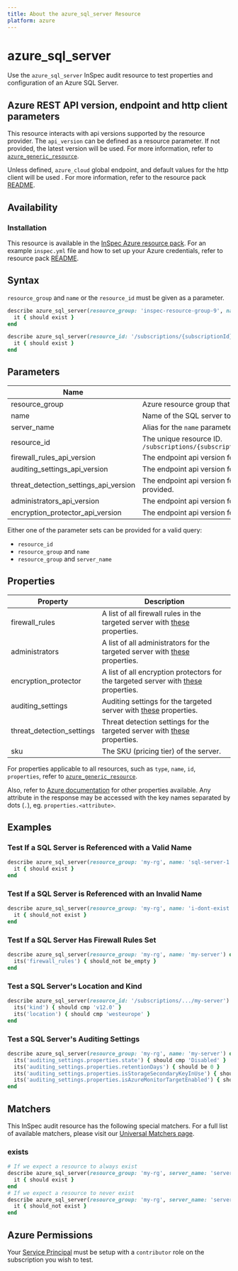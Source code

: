 ```yaml
---
title: About the azure_sql_server Resource
platform: azure
---
```


# azure_sql_server

Use the `azure_sql_server` InSpec audit resource to test properties and configuration of an Azure SQL Server.

## Azure REST API version, endpoint and http client parameters

This resource interacts with api versions supported by the resource provider.
The `api_version` can be defined as a resource parameter.
If not provided, the latest version will be used.
For more information, refer to [`azure_generic_resource`](azure_generic_resource.md).

Unless defined, `azure_cloud` global endpoint, and default values for the http client will be used .
For more information, refer to the resource pack [README](../../README.md). 

## Availability

### Installation

This resource is available in the [InSpec Azure resource pack](https://github.com/inspec/inspec-azure). 
For an example `inspec.yml` file and how to set up your Azure credentials, refer to resource pack [README](../../README.md#Service-Principal).

## Syntax

`resource_group` and `name` or the `resource_id` must be given as a parameter.
```ruby
describe azure_sql_server(resource_group: 'inspec-resource-group-9', name: 'example_server') do
  it { should exist }
end
```
```ruby
describe azure_sql_server(resource_id: '/subscriptions/{subscriptionId}/resourceGroups/{resourceGroup}/providers/Microsoft.Sql/servers/{serverName}') do
  it { should exist }
end
```
## Parameters

| Name                                  | Description                                                                       |
|---------------------------------------|-----------------------------------------------------------------------------------|
| resource_group                        | Azure resource group that the targeted resource resides in. `MyResourceGroup`     |
| name                                  | Name of the SQL server to test. `MyServer`                                        |
| server_name                           | Alias for the `name` parameter.                                                   |
| resource_id                           | The unique resource ID. `/subscriptions/{subscriptionId}/resourceGroups/{resourceGroup}/providers/Microsoft.Sql/servers/{serverName}` |
| firewall_rules_api_version            | The endpoint api version for the `firewall_rules` property. The latest version will be used unless provided. |
| auditing_settings_api_version         | The endpoint api version for the `auditing_settings` property. The latest version will be used unless provided. |
| threat_detection_settings_api_version | The endpoint api version for the `threat_detection_settings` property. The latest version will be used unless provided. |
| administrators_api_version            | The endpoint api version for the `administrators` property. The latest version will be used unless provided. |
| encryption_protector_api_version      | The endpoint api version for the `encryption_protector` property. The latest version will be used unless provided. |

Either one of the parameter sets can be provided for a valid query:
- `resource_id`
- `resource_group` and `name`
- `resource_group` and `server_name`

## Properties

| Property          | Description |
|---------------------------|-------------|
| firewall_rules            | A list of all firewall rules in the targeted server with [these](https://docs.microsoft.com/en-us/rest/api/sql/firewallrules/listbyserver#firewallrulelistresult) properties. |
| administrators            | A list of all administrators for the targeted server with [these](https://docs.microsoft.com/en-us/rest/api/sql/serverazureadadministrators/listbyserver#serverazureadadministrator) properties. |
| encryption_protector      | A list of all encryption protectors for the targeted server with [these](https://docs.microsoft.com/en-us/rest/api/sql/encryptionprotectors/listbyserver#encryptionprotector) properties. |
| auditing_settings         | Auditing settings for the targeted server with [these](https://docs.microsoft.com/en-us/rest/api/sql/server%20auditing%20settings/listbyserver#serverblobauditingpolicylistresult) properties. |
| threat_detection_settings | Threat detection settings for the targeted server with [these](https://docs.microsoft.com/en-us/rest/api/sql/databasethreatdetectionpolicies/get#databasesecurityalertpolicy) properties. |
| sku                       | The SKU (pricing tier) of the server. |

For properties applicable to all resources, such as `type`, `name`, `id`, `properties`, refer to [`azure_generic_resource`](azure_generic_resource.md#properties).

Also, refer to [Azure documentation](https://docs.microsoft.com/en-us/rest/api/sql/servers/get#server) for other properties available. 
Any attribute in the response may be accessed with the key names separated by dots (`.`), eg. `properties.<attribute>`.

## Examples

### Test If a SQL Server is Referenced with a Valid Name
```ruby
describe azure_sql_server(resource_group: 'my-rg', name: 'sql-server-1') do
  it { should exist }
end
```
### Test If a SQL Server is Referenced with an Invalid Name
```ruby
describe azure_sql_server(resource_group: 'my-rg', name: 'i-dont-exist') do
  it { should_not exist }
end
```    
### Test If a SQL Server Has Firewall Rules Set
```ruby
describe azure_sql_server(resource_group: 'my-rg', name: 'my-server') do
  its('firewall_rules') { should_not be_empty }
end
```        
### Test a SQL Server's Location and Kind
```ruby
describe azure_sql_server(resource_id: '/subscriptions/.../my-server') do
  its('kind') { should cmp 'v12.0' }
  its('location') { should cmp 'westeurope' }
end
```
### Test a SQL Server's Auditing Settings
```ruby
describe azure_sql_server(resource_group: 'my-rg', name: 'my-server') do
  its('auditing_settings.properties.state') { should cmp 'Disabled' }
  its('auditing_settings.properties.retentionDays') { should be 0 }
  its('auditing_settings.properties.isStorageSecondaryKeyInUse') { should be false }
  its('auditing_settings.properties.isAzureMonitorTargetEnabled') { should be false }
end
```
## Matchers

This InSpec audit resource has the following special matchers. For a full list of available matchers, please visit our [Universal Matchers page](/inspec/matchers/).

### exists
```ruby
# If we expect a resource to always exist
describe azure_sql_server(resource_group: 'my-rg', server_name: 'server-name-1') do
  it { should exist }
end
# If we expect a resource to never exist
describe azure_sql_server(resource_group: 'my-rg', server_name: 'server-name-1') do
  it { should_not exist }
end
```
## Azure Permissions

Your [Service Principal](https://docs.microsoft.com/en-us/azure/azure-resource-manager/resource-group-create-service-principal-portal) must be setup with a `contributor` role on the subscription you wish to test.
